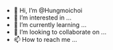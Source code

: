 - 👋 Hi, I’m @Hungmoichoi
- 👀 I’m interested in ...
- 🌱 I’m currently learning ...
- 💞️ I’m looking to collaborate on ...
- 📫 How to reach me ...

<!---
Hungmoichoi/Hungmoichoi is a ✨ special ✨ repository because its `README.md` (this file) appears on your GitHub profile.
You can click the Preview link to take a look at your changes.
--->

